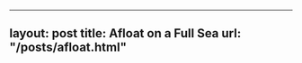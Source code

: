 
---
layout:       post
title:        Afloat on a Full Sea
url:          "/posts/afloat.html"
---
            